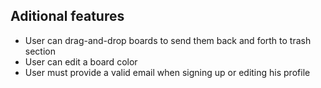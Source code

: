 ## Aditional features

- User can drag-and-drop boards to send them back and forth to trash section
- User can edit a board color
- User must provide a valid email when signing up or editing his profile
